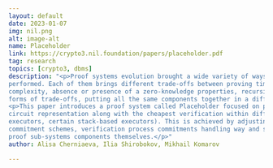 ```yaml
---
layout: default
date: 2023-01-07
img: nil.png
alt: image-alt
name: Placeholder
link: https://crypto3.nil.foundation/papers/placeholder.pdf
tag: research
topics: [crypto3, dbms]
description: "<p>Proof systems evolution brought a wide variety of ways to provide a short description of a computation
performed. Each of them brings different trade-offs between proving time, proof size, verification
complexity, absence or presence of a zero-knowledge properties, recursion friendliness in the various
forms of trade-offs, putting all the same components together in a different way.</p>
<p>This paper introduces a proof system called Placeholder focused on providing the most compact
circuit representation along with the cheapest verification within different environments (register-based
executors, certain stack-based executors). This is achieved by adjusting arithmetization methods,
commitment schemes, verification process commitments handling way and switching in-recursion layers
proof sub-systems components themselves.</p>"
author: Alisa Cherniaeva, Ilia Shirobokov, Mikhail Komarov

---
```

